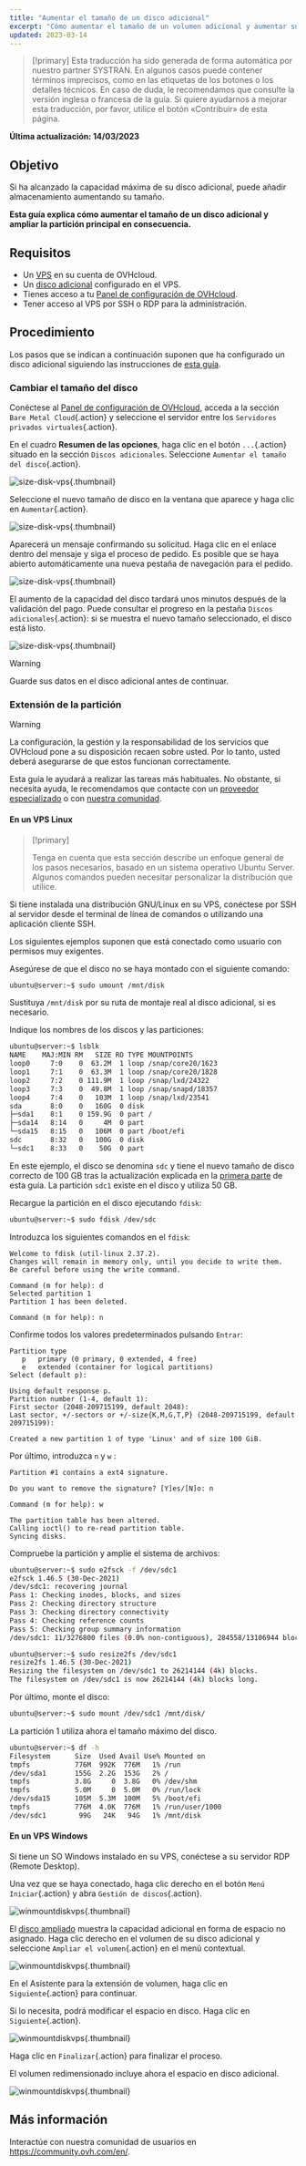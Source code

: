 ```yaml
---
title: "Aumentar el tamaño de un disco adicional"
excerpt: "Cómo aumentar el tamaño de un volumen adicional y aumentar su partición principal"
updated: 2023-03-14
---
```


> [!primary]
> Esta traducción ha sido generada de forma automática por nuestro partner SYSTRAN. En algunos casos puede contener términos imprecisos, como en las etiquetas de los botones o los detalles técnicos. En caso de duda, le recomendamos que consulte la versión inglesa o francesa de la guía. Si quiere ayudarnos a mejorar esta traducción, por favor, utilice el botón «Contribuir» de esta página.
> 

**Última actualización: 14/03/2023**

## Objetivo

Si ha alcanzado la capacidad máxima de su disco adicional, puede añadir almacenamiento aumentando su tamaño.

**Esta guía explica cómo aumentar el tamaño de un disco adicional y ampliar la partición principal en consecuencia.**

## Requisitos

- Un [VPS](https://www.ovhcloud.com/es-es/vps/) en su cuenta de OVHcloud.
- Un [disco adicional](/pages/bare_metal_cloud/virtual_private_servers/config_additional_disk) configurado en el VPS.
- Tienes acceso a tu [Panel de configuración de OVHcloud](https://www.ovh.com/auth/?action=gotomanager&from=https://www.ovh.es/&ovhSubsidiary=es).
- Tener acceso al VPS por SSH o RDP para la administración.

## Procedimiento

Los pasos que se indican a continuación suponen que ha configurado un disco adicional siguiendo las instrucciones de [esta guía](/pages/bare_metal_cloud/virtual_private_servers/config_additional_disk).

### Cambiar el tamaño del disco <a name="extend"></a>

Conéctese al [Panel de configuración de OVHcloud](https://www.ovh.com/auth/?action=gotomanager&from=https://www.ovh.es/&ovhSubsidiary=es), acceda a la sección `Bare Metal Cloud`{.action} y seleccione el servidor entre los `Servidores privados virtuales`{.action}.

En el cuadro **Resumen de las opciones**, haga clic en el botón `...`{.action} situado en la sección `Discos adicionales`. Seleccione `Aumentar el tamaño del disco`{.action}.

![size-disk-vps](images/increase_disk_vps01.png){.thumbnail}

Seleccione el nuevo tamaño de disco en la ventana que aparece y haga clic en `Aumentar`{.action}.

![size-disk-vps](images/increase_disk_vps02.png){.thumbnail}

Aparecerá un mensaje confirmando su solicitud. Haga clic en el enlace dentro del mensaje y siga el proceso de pedido. Es posible que se haya abierto automáticamente una nueva pestaña de navegación para el pedido.

![size-disk-vps](images/increase_disk_vps03.png){.thumbnail}

El aumento de la capacidad del disco tardará unos minutos después de la validación del pago. Puede consultar el progreso en la pestaña `Discos adicionales`{.action}: si se muestra el nuevo tamaño seleccionado, el disco está listo.

![size-disk-vps](images/increase_disk_vps04.png){.thumbnail}

> [!warning]
>
> Guarde sus datos en el disco adicional antes de continuar.
>

### Extensión de la partición

> [!warning]
> La configuración, la gestión y la responsabilidad de los servicios que OVHcloud pone a su disposición recaen sobre usted. Por lo tanto, usted deberá asegurarse de que estos funcionan correctamente.
>
> Esta guía le ayudará a realizar las tareas más habituales. No obstante, si necesita ayuda, le recomendamos que contacte con un [proveedor especializado](https://partner.ovhcloud.com/es-es/directory/) o con [nuestra comunidad](https://community.ovh.com/en/).
>

#### En un VPS Linux

> [!primary]
>
> Tenga en cuenta que esta sección describe un enfoque general de los pasos necesarios, basado en un sistema operativo Ubuntu Server. Algunos comandos pueden necesitar personalizar la distribución que utilice.
>

Si tiene instalada una distribución GNU/Linux en su VPS, conéctese por SSH al servidor desde el terminal de línea de comandos o utilizando una aplicación cliente SSH.

Los siguientes ejemplos suponen que está conectado como usuario con permisos muy exigentes.

Asegúrese de que el disco no se haya montado con el siguiente comando:

```bash
ubuntu@server:~$ sudo umount /mnt/disk
```

Sustituya `/mnt/disk` por su ruta de montaje real al disco adicional, si es necesario.

Indique los nombres de los discos y las particiones:

```bash
ubuntu@server:~$ lsblk
NAME    MAJ:MIN RM   SIZE RO TYPE MOUNTPOINTS
loop0     7:0    0  63.2M  1 loop /snap/core20/1623
loop1     7:1    0  63.3M  1 loop /snap/core20/1828
loop2     7:2    0 111.9M  1 loop /snap/lxd/24322
loop3     7:3    0  49.8M  1 loop /snap/snapd/18357
loop4     7:4    0   103M  1 loop /snap/lxd/23541
sda       8:0    0   160G  0 disk
├─sda1    8:1    0 159.9G  0 part /
├─sda14   8:14   0     4M  0 part
└─sda15   8:15   0   106M  0 part /boot/efi
sdc       8:32   0   100G  0 disk
└─sdc1    8:33   0    50G  0 part 
```

En este ejemplo, el disco se denomina `sdc` y tiene el nuevo tamaño de disco correcto de 100 GB tras la actualización explicada en la [primera parte](#extend) de esta guía. La partición `sdc1` existe en el disco y utiliza 50 GB.

Recargue la partición en el disco ejecutando `fdisk`:

```bash
ubuntu@server:~$ sudo fdisk /dev/sdc
```

Introduzca los siguientes comandos en el `fdisk`:

```console
Welcome to fdisk (util-linux 2.37.2).
Changes will remain in memory only, until you decide to write them.
Be careful before using the write command.

Command (m for help): d
Selected partition 1
Partition 1 has been deleted.

Command (m for help): n
```

Confirme todos los valores predeterminados pulsando `Entrar`:

```console
Partition type
   p   primary (0 primary, 0 extended, 4 free)
   e   extended (container for logical partitions)
Select (default p):

Using default response p.
Partition number (1-4, default 1):
First sector (2048-209715199, default 2048):
Last sector, +/-sectors or +/-size{K,M,G,T,P} (2048-209715199, default 209715199):

Created a new partition 1 of type 'Linux' and of size 100 GiB.
```

Por último, introduzca `n` y `w` :

```console
Partition #1 contains a ext4 signature.

Do you want to remove the signature? [Y]es/[N]o: n

Command (m for help): w

The partition table has been altered.
Calling ioctl() to re-read partition table.
Syncing disks.
```

Compruebe la partición y amplíe el sistema de archivos:

```bash
ubuntu@server:~$ sudo e2fsck -f /dev/sdc1
e2fsck 1.46.5 (30-Dec-2021)
/dev/sdc1: recovering journal
Pass 1: Checking inodes, blocks, and sizes
Pass 2: Checking directory structure
Pass 3: Checking directory connectivity
Pass 4: Checking reference counts
Pass 5: Checking group summary information
/dev/sdc1: 11/3276800 files (0.0% non-contiguous), 284558/13106944 blocks
```
```bash
ubuntu@server:~$ sudo resize2fs /dev/sdc1
resize2fs 1.46.5 (30-Dec-2021)
Resizing the filesystem on /dev/sdc1 to 26214144 (4k) blocks.
The filesystem on /dev/sdc1 is now 26214144 (4k) blocks long.
```

Por último, monte el disco:

```bash
ubuntu@server:~$ sudo mount /dev/sdc1 /mnt/disk/
```

La partición 1 utiliza ahora el tamaño máximo del disco.

```bash
ubuntu@server:~$ df -h
Filesystem      Size  Used Avail Use% Mounted on
tmpfs           776M  992K  776M   1% /run
/dev/sda1       155G  2.2G  153G   2% /
tmpfs           3.8G     0  3.8G   0% /dev/shm
tmpfs           5.0M     0  5.0M   0% /run/lock
/dev/sda15      105M  5.3M  100M   5% /boot/efi
tmpfs           776M  4.0K  776M   1% /run/user/1000
/dev/sdc1        99G   24K   94G   1% /mnt/disk
```

#### En un VPS Windows

Si tiene un SO Windows instalado en su VPS, conéctese a su servidor RDP (Remote Desktop).

Una vez que se haya conectado, haga clic derecho en el botón `Menú Iniciar`{.action} y abra `Gestión de discos`{.action}.

![winmountdiskvps](images/increase_disk_vps05.png){.thumbnail}

El [disco ampliado](#extend) muestra la capacidad adicional en forma de espacio no asignado. Haga clic derecho en el volumen de su disco adicional y seleccione `Ampliar el volumen`{.action} en el menú contextual.

![winmountdiskvps](images/increase_disk_vps06.png){.thumbnail}

En el Asistente para la extensión de volumen, haga clic en `Siguiente`{.action} para continuar.

Si lo necesita, podrá modificar el espacio en disco. Haga clic en `Siguiente`{.action}.

![winmountdiskvps](images/increase_disk_vps07.png){.thumbnail}

Haga clic en `Finalizar`{.action} para finalizar el proceso.

El volumen redimensionado incluye ahora el espacio en disco adicional.

![winmountdiskvps](images/increase_disk_vps08.png){.thumbnail}

## Más información

Interactúe con nuestra comunidad de usuarios en <https://community.ovh.com/en/>.

